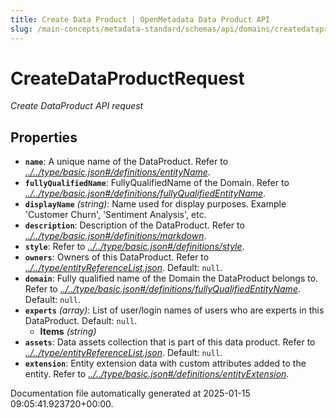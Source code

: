 ```yaml
---
title: Create Data Product | OpenMetadata Data Product API
slug: /main-concepts/metadata-standard/schemas/api/domains/createdataproduct
---
```


# CreateDataProductRequest

*Create DataProduct API request*

## Properties

- **`name`**: A unique name of the DataProduct. Refer to *[../../type/basic.json#/definitions/entityName](#/../type/basic.json#/definitions/entityName)*.
- **`fullyQualifiedName`**: FullyQualifiedName of the Domain. Refer to *[../../type/basic.json#/definitions/fullyQualifiedEntityName](#/../type/basic.json#/definitions/fullyQualifiedEntityName)*.
- **`displayName`** *(string)*: Name used for display purposes. Example 'Customer Churn', 'Sentiment Analysis', etc.
- **`description`**: Description of the DataProduct. Refer to *[../../type/basic.json#/definitions/markdown](#/../type/basic.json#/definitions/markdown)*.
- **`style`**: Refer to *[../../type/basic.json#/definitions/style](#/../type/basic.json#/definitions/style)*.
- **`owners`**: Owners of this DataProduct. Refer to *[../../type/entityReferenceList.json](#/../type/entityReferenceList.json)*. Default: `null`.
- **`domain`**: Fully qualified name of the Domain the DataProduct belongs to. Refer to *[../../type/basic.json#/definitions/fullyQualifiedEntityName](#/../type/basic.json#/definitions/fullyQualifiedEntityName)*. Default: `null`.
- **`experts`** *(array)*: List of user/login names of users who are experts in this DataProduct. Default: `null`.
  - **Items** *(string)*
- **`assets`**: Data assets collection that is part of this data product. Refer to *[../../type/entityReferenceList.json](#/../type/entityReferenceList.json)*. Default: `null`.
- **`extension`**: Entity extension data with custom attributes added to the entity. Refer to *[../../type/basic.json#/definitions/entityExtension](#/../type/basic.json#/definitions/entityExtension)*.


Documentation file automatically generated at 2025-01-15 09:05:41.923720+00:00.
